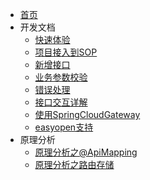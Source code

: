 * [首页](/?t=1553568114881)
* 开发文档
  * [快速体验](files/10010_快速体验.md?t=1553568114881)
  * [项目接入到SOP](files/10011_项目接入到SOP.md?t=1553568114907)
  * [新增接口](files/10020_新增接口.md?t=1553568114907)
  * [业务参数校验](files/10030_业务参数校验.md?t=1553568114907)
  * [错误处理](files/10040_错误处理.md?t=1553568114908)
  * [接口交互详解](files/10050_接口交互详解.md?t=1553568114908)
  * [使用SpringCloudGateway](files/10060_使用SpringCloudGateway.md?t=1553568114908)
  * [easyopen支持](files/10070_easyopen支持.md?t=1553568114908)
* 原理分析
  * [原理分析之@ApiMapping](files/90010_原理分析之@ApiMapping.md?t=1553568114909)
  * [原理分析之路由存储](files/90011_原理分析之路由存储.md?t=1553568114909)
